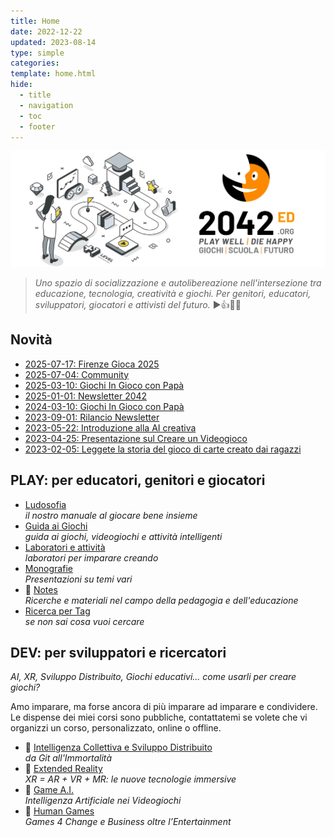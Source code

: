 ```yaml
---
title: Home
date: 2022-12-22
updated: 2023-08-14
type: simple
categories: 
template: home.html 
hide:
  - title
  - navigation
  - toc
  - footer
---
```

![2042 logo](assets/logo/header_2042ed.webp)

> _Uno spazio di socializzazione e autolibereazione nell'intersezione tra educazione, tecnologia, creatività e giochi. Per genitori, educatori, sviluppatori, giocatori e attivisti del futuro._
> ▶️👍🎲😊

## Novità

- [2025-07-17: Firenze Gioca 2025](https://2042.discourse.group/t/1-2-3-agosto-firenze-gioca/615)
- [2025-07-04: Community](about/community)
- [2025-03-10: Giochi In Gioco con Papà](https://ingiococonpapa.github.io)
- [2025-01-01: Newsletter 2042](about/newsletter)
- [2024-03-10: Giochi In Gioco con Papà](played/tags.md#ingiococonpapa)
- [2023-09-01: Rilancio Newsletter](https://2042.substack.com)
- [2023-05-22: Introduzione alla AI creativa](studio/monografie/generative-ai-intro.md)
- [2023-04-25: Presentazione sul Creare un Videogioco](studio/monografie/creare-un-videogioco.md)
- [2023-02-05: Leggete la storia del gioco di carte creato dai ragazzi](lab/jam/arkombat.md)

## PLAY: per educatori, genitori e giocatori
<div class="grid cards" markdown>

- [Ludosofia](studio/ludosofia/index.md)  
_il nostro manuale al giocare bene insieme_
- [Guida ai Giochi](played/index.md)  
_guida ai giochi, videogiochi e attività intelligenti_
- [Laboratori e attività](lab/index.md)  
_laboratori per imparare creando_
- [Monografie](studio/monografie/index.md)  
_Presentazioni su temi vari_
- 📖 [Notes](notes/index.md)  
_Ricerche e materiali nel campo della pedagogia e dell'educazione_
- [Ricerca per Tag](played/tags.md)  
*se non sai cosa vuoi cercare*  

</div>

## DEV: per sviluppatori e ricercatori
_AI, XR, Sviluppo Distribuito, Giochi educativi... come usarli per creare giochi?_

Amo imparare, ma forse ancora di più imparare ad imparare e condividere.  
Le dispense dei miei corsi sono pubbliche, contattatemi se volete che vi organizzi un corso, personalizzato, online o offline.

<div class="grid cards" markdown>

- 📖 [Intelligenza Collettiva e Sviluppo Distribuito](studio/game-dev/ci/index.md)  
_da Git all'Immortalità_
- 📖 [Extended Reality](studio/game-dev/xr/index.md)  
_XR = AR + VR + MR: le nuove tecnologie immersive_
- 📖 [Game A.I.](studio/game-dev/ai/index.md)  
_Intelligenza Artificiale nei Videogiochi_
- 📖 [Human Games](studio/game-dev/g4c/index.md)  
_Games 4 Change e Business oltre l’Entertainment_

</div>
